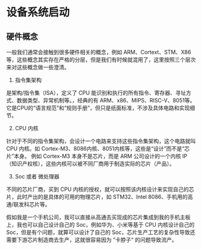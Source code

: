 # 设备系统启动

## 硬件概念

一般我们通常会接触到很多硬件相关的概念，例如 ARM、Cortext、STM、X86 等，这些概念其实存在严格的分层，但是我们有时候就混用了，这里按照三个层次来对这些概念做一些澄清。

1. 指令集架构

是架构/指令集（ISA），定义了 CPU 能识别和执行的所有指令、寄存器、寻址方式、数据类型、异常机制等。，经典的有 ARM、x86、MIPS、RISC-V、8051等。它是CPU的“语言规范”和“规则手册”，但只是纸面标准，不涉及具体电路和实现细节。

2. CPU 内核

针对于不同的指令集架构，会设计一个电路来支持这些指令集架构，这个电路就叫 CPU 内核。如 Cortex-M3、8086内核、8051内核等，这些是“设计”而不是“芯片”本身。 例如 Cortex-M3 本身不是芯片，而是 ARM 公司设计的一个内核 IP（知识产权核），这些内核可以被不同厂商用于制造实际的芯片（产品）。

3. Soc 或者 微处理器

不同的芯片厂商，买到 CPU 内核的授权，就可以按照该内核设计来实现自己的芯片，此时产出的是具体的可用的物理芯片，如 STM32、Intel 8086、手机用的高通/联发科芯片等。


假如我是一个手机公司，我可以直接从高通去买现成的芯片集成到我的手机主板上，我也可以自己设计自己的 Soc，例如华为、小米等基于 CPU 内核设计自己的 Soc，但是有个问题，就算可以设计了自己的 Soc，芯片生产工艺的复杂性导致还需要下游芯片制造商去生产，这就很容易因为 ”卡脖子“ 的问题导致流产。
